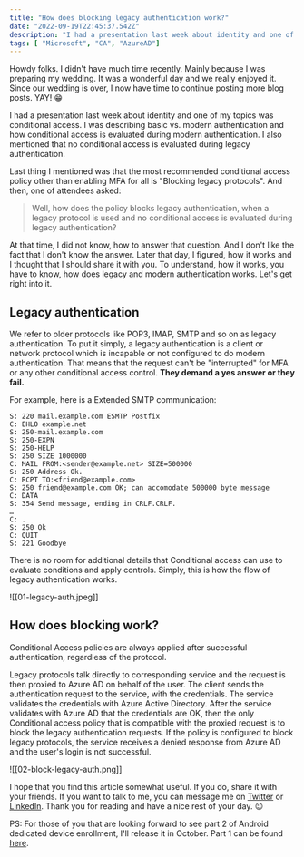 ```yaml
---
title: "How does blocking legacy authentication work?"
date: "2022-09-19T22:45:37.542Z"
description: "I had a presentation last week about identity and one of my topics was conditional access. I was describing basic vs. modern authentication and how conditional access is evaluated during modern authentication."
tags: [ "Microsoft", "CA", "AzureAD"]
---
```


Howdy folks. I didn't have much time recently. Mainly because I was preparing my wedding. It was a wonderful day and we really enjoyed it. Since our wedding is over, I now have time to continue posting more blog posts. YAY! 😁

I had a presentation last week about identity and one of my topics was conditional access. I was describing basic vs. modern authentication and how conditional access is evaluated during modern authentication. I also mentioned that no conditional access is evaluated during legacy authentication.

Last thing I mentioned was that the most recommended conditional access policy other than enabling MFA for all is "Blocking
legacy protocols". And then, one of attendees asked:

> Well, how does the policy blocks legacy authentication, when a legacy protocol is used and no conditional access is evaluated during legacy authentication?

At that time, I did not know, how to answer that question. And I don't like the fact that I don't know the answer. Later that day, I figured, how it works and I thought that I should share it with you. To understand, how it works, you have to know, how does legacy and modern authentication works. Let's get right into it.

## Legacy authentication

We refer to older protocols like POP3, IMAP, SMTP and so on as legacy authentication. To put it simply, a legacy authentication is a client or network protocol which is incapable or not configured to do modern authentication. That means that the request can't be "interrupted" for MFA or any other conditional access control. **They demand a yes answer or they fail.**

For example, here is a Extended SMTP communication:
```
S: 220 mail.example.com ESMTP Postfix
C: EHLO example.net
S: 250-mail.example.com
S: 250-EXPN
S: 250-HELP
S: 250 SIZE 1000000
C: MAIL FROM:<sender@example.net> SIZE=500000
S: 250 Address Ok.
C: RCPT TO:<friend@example.com>
S: 250 friend@example.com OK; can accomodate 500000 byte message
C: DATA
S: 354 Send message, ending in CRLF.CRLF.
…
C: .
S: 250 Ok
C: QUIT
S: 221 Goodbye
```

There is no room for additional details that Conditional access can use to evaluate conditions and apply controls. Simply, this is how the flow of legacy authentication works.

![[01-legacy-auth.jpeg]]

## How does blocking work?
Conditional Access policies are always applied after successful authentication, regardless of the protocol.

Legacy protocols talk directly to corresponding service and the request is then proxied to Azure AD on behalf of the user. The client sends the authentication request to the service, with the credentials. The service validates the credentials with Azure Active Directory. After the service validates with Azure AD that the credentials are OK, then the only Conditional access policy that is compatible with the proxied request is to block the legacy authentication requests. If the policy is configured to block legacy protocols, the service receives a denied response from Azure AD and the user's login is not successful.

![[02-block-legacy-auth.png]]

I hope that you find this article somewhat useful. If you do, share it with your friends. If you want to talk to me, you can message me on [Twitter](https://twitter.com/strnad10) or [LinkedIn](https://www.linkedin.com/in/strnad10/). Thank you for reading and have a nice rest of your day. 😉

PS: For those of you that are looking forward to see part 2 of Android dedicated device enrollment, I'll release it in October. Part 1 can be found [here](https://martin-strnad.cz/007-android-dedicated-devices/).